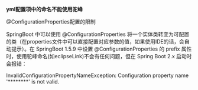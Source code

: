 **yml配置项中的命名不能使用驼峰**

@ConfigurationProperties配置的限制

SpringBoot 中可以使用 @ConfigurationProperties 将一个实体类转变为可配置的类（在properties文件中可以直接配置对应参数的值，如果使用IDE的话，会自动提示）。在 SpringBoot 1.5.9 中设置 @ConfigurationProperties 的 prefix 属性时，使用驼峰命名(如eclipseLink)不会有任何问题，但在 Spring Boot 2.x 启动时会报错：

InvalidConfigurationPropertyNameException: Configuration property name '********' is not valid.


